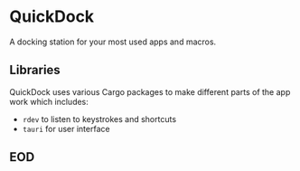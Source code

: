 # QuickDock
A docking station for your most used apps and macros.

## Libraries
QuickDock uses various Cargo packages to make different parts of the app work which includes:

- `rdev` to listen to keystrokes and shortcuts
- `tauri` for user interface

## EOD
